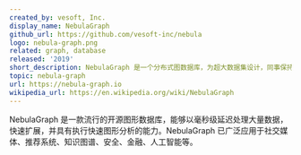 ```yaml
---
created_by: vesoft, Inc.
display_name: NebulaGraph
github_url: https://github.com/vesoft-inc/nebula
logo: nebula-graph.png
related: graph, database
released: '2019'
short_description: NebulaGraph 是一个分布式图数据库，为超大数据集设计，同事保持毫秒级的延迟。
topic: nebula-graph
url: https://nebula-graph.io
wikipedia_url: https://en.wikipedia.org/wiki/NebulaGraph
---
```

NebulaGraph 是一款流行的开源图形数据库，能够以毫秒级延迟处理大量数据，快速扩展，并具有执行快速图形分析的能力。NebulaGraph 已广泛应用于社交媒体、推荐系统、知识图谱、安全、金融、人工智能等。